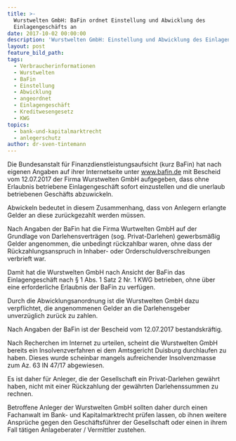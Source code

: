 ```yaml
---
title: >-
  Wurstwelten GmbH: BaFin ordnet Einstellung und Abwicklung des
  Einlagengeschäfts an
date: 2017-10-02 00:00:00
description: 'Wurstwelten GmbH: Einstellung und Abwicklung des Einlagengeschäfts angeordnet'
layout: post
feature_bild_path:
tags:
  - Verbraucherinformationen
  - Wurstwelten
  - BaFin
  - Einstellung
  - Abwicklung
  - angeordnet
  - Einlagengeschäft
  - Kreditwesengesetz
  - KWG
topics:
  - bank-und-kapitalmarktrecht
  - anlegerschutz
author: dr-sven-tintemann
---
```



Die Bundesanstalt für Finanzdienstleistungsaufsicht (kurz BaFin) hat nach eigenen Angaben auf ihrer Internetseite unter www.bafin.de mit Bescheid vom 12.07.2017 der Firma Wurstwelten GmbH aufgegeben, dass ohne Erlaubnis betriebene Einlagengeschäft sofort einzustellen und die unerlaub betriebenen Geschäfts abzuwickeln.

Abwickeln bedeutet in diesem Zusammenhang, dass von Anlegern erlangte Gelder an diese zurückgezahlt werden müssen.

Nach Angaben der BaFin hat die Firma Wurtwelten GmbH auf der Grundlage von Darlehensverträgen (sog. Privat-Darlehen) gewerbsmäßig Gelder angenommen, die unbedingt rückzahlbar waren, ohne dass der Rückzahlungsanspruch in Inhaber- oder Orderschuldverschreibungen verbrieft war.

Damit hat die Wurstwelten GmbH nach Ansicht der BaFin das Einlagengeschäft nach § 1 Abs. 1 Satz 2 Nr. 1 KWG betrieben, ohne über eine erforderliche Erlaubnis der BaFin zu verfügen.

Durch die Abwicklungsanordnung ist die Wurstwelten GmbH dazu verpflichtet, die angenommenen Gelder an die Darlehensgeber unverzüglich zurück zu zahlen.

Nach Angaben der BaFin ist der Bescheid vom 12.07.2017 bestandskräftig.

Nach Recherchen im Internet zu urteilen, scheint die Wurstwelten GmbH bereits ein Insolvenzverfahren ei dem Amtsgericht Duisburg durchlaufen zu haben. Dieses wurde scheinbar mangels aufreichender Insolvenzmasse zum Az. 63 IN 47/17 abgewiesen.

Es ist daher für Anleger, die der Gesellschaft ein Privat-Darlehen gewährt haben, nicht mit einer Rückzahlung der gewährten Darlehenssummen zu rechnen.

Betroffene Anleger der Wurstwelten GmbH sollten daher durch einen Fachanwalt im Bank- und Kapitalmarktrecht prüfen lassen, ob ihnen weitere Ansprüche gegen den Geschäftsführer der Gesellschaft oder einen in ihrem Fall tätigen Anlageberater / Vermittler zustehen.